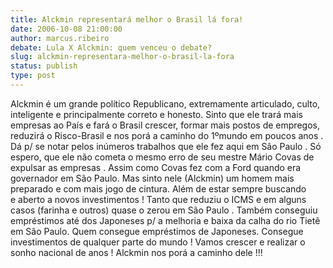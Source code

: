 ```yaml
---
title: Alckmin representará melhor o Brasil lá fora!
date: 2006-10-08 21:00:00
author: marcus.ribeiro
debate: Lula X Alckmin: quem venceu o debate?
slug: alckmin-representara-melhor-o-brasil-la-fora
status: publish 
type: post
---
```


Alckmin é um grande político Republicano, extremamente articulado, culto, inteligente e principalmente correto e honesto. Sinto que ele trará mais empresas ao País e fará o Brasil crescer, formar mais postos de empregos, reduzirá o Risco-Brasil e nos porá a caminho do 1ºmundo em poucos anos . Dá p/ se notar pelos inúmeros trabalhos que ele fez aqui em São Paulo . Só espero, que ele não cometa o mesmo erro de seu mestre Mário Covas de expulsar as empresas . Assim como Covas fez com a Ford quando era governador em São Paulo. Mas sinto nele (Alckmin) um homem mais preparado e com mais jogo de cintura. Além de estar sempre buscando e aberto a novos investimentos ! Tanto que reduziu o ICMS e em alguns casos (farinha e outros) quase o zerou em São Paulo . Também conseguiu empréstimos até dos Japoneses p/ a melhoria e baixa da calha do rio Tietê em São Paulo. Quem consegue empréstimos de Japoneses. Consegue investimentos de qualquer parte do mundo ! Vamos crescer e realizar o sonho nacional de anos ! Alckmin nos porá a caminho dele !!! 


